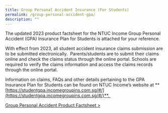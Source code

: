 ```yaml
---
title: Group Personal Accident Insurance (For Students)
permalink: /group-personal-accident-gpa/
description: ""
---
```

The updated 2023 product factsheet for the NTUC Income Group Personal Accident (GPA) Insurance Plan for Students is attached for your reference.

With effect from 2023, all student accident insurance claims submission are to be submitted electronically.  Parents/students are to submit their claims online and check the claims status through the online portal. Schools are required to verify the claims information and access the claims records through the online portal.

Information on claims, FAQs and other details pertaining to the GPA Insurance Plan for Students can be found on NTUC Income’s website at **[https://studentgpa.incomegroupins.com.sg/#/](https://studentgpa.incomegroupins.com.sg/#/)**. 

[Group Personal Accident Product Factsheet >](/files/product-fact-sheet-year-2023.pdf)